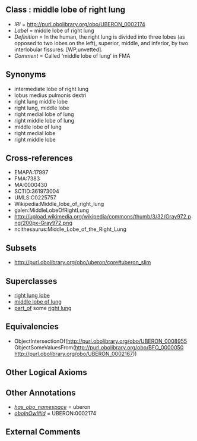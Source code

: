 
## Class : middle lobe of right lung

 * *IRI* = http://purl.obolibrary.org/obo/UBERON_0002174
 * *Label* = middle lobe of right lung
 * *Definition* = In the human, the right lung is divided into three lobes (as opposed to two lobes on the left), superior, middle, and inferior, by two interlobular fissures: [WP,unvetted].
 * *Comment* = Called 'middle lobe of lung' in FMA

## Synonyms

 * intermediate lobe of right lung
 * lobus medius pulmonis dextri
 * right lung middle lobe
 * right lung, middle lobe
 * right medial lobe of lung
 * right middle lobe of lung
 * middle lobe of lung
 * right medial lobe
 * right middle lobe

## Cross-references

 * EMAPA:17997
 * FMA:7383
 * MA:0000430
 * SCTID:361973004
 * UMLS:C0225757
 * Wikipedia:Middle_lobe_of_right_lung
 * galen:MiddleLobeOfRightLung
 * http://upload.wikimedia.org/wikipedia/commons/thumb/3/32/Gray972.png/200px-Gray972.png
 * ncithesaurus:Middle_Lobe_of_the_Right_Lung

## Subsets

 * http://purl.obolibrary.org/obo/uberon/core#uberon_slim

## Superclasses

 * [right lung lobe](../../UBERON/18/UBERON_0006518.md)
 * [middle lobe of lung](../../UBERON/55/UBERON_0008955.md)
 * [part_of](../../BFO/50/BFO_0000050.md) some [right lung](../../UBERON/67/UBERON_0002167.md)

## Equivalencies

 * ObjectIntersectionOf(<http://purl.obolibrary.org/obo/UBERON_0008955> ObjectSomeValuesFrom(<http://purl.obolibrary.org/obo/BFO_0000050> <http://purl.obolibrary.org/obo/UBERON_0002167>))

## Other Logical Axioms


## Other Annotations

 * *[has_obo_namespace](../../ce/oboInOwl#hasOBONamespace.md)* = uberon
 * *[oboInOwl#id](../../id/oboInOwl#id.md)* = UBERON:0002174

## External Comments

